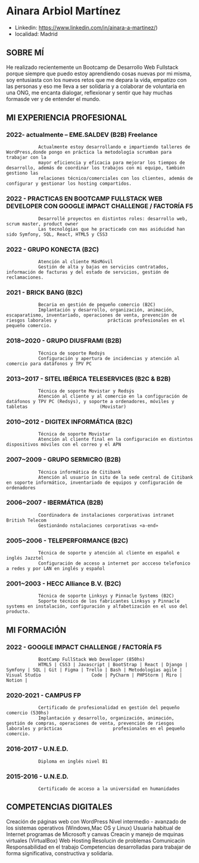 # Ainara Arbiol Martínez

- Linkedin: https://www.linkedin.com/in/ainara-a-martinez/)
- localidad: Madrid

## SOBRE MÍ

He realizado recientemente un Bootcamp de Desarrollo Web Fullstack porque siempre que puedo estoy aprendiendo cosas nuevas por mi misma, soy entusiasta con los nuevos retos que me depara la vida, empatizo con las personas y eso me lleva a ser solidaria y a colaborar de voluntaria en una ONG, me encanta dialogar, reflexionar y sentir que hay muchas formasde ver y de entender el mundo.

## MI EXPERIENCIA PROFESIONAL

### 2022- actualmente – EME.SALDEV (B2B) Freelance
                Actualmente estoy desarrollando e impartiendo talleres de WordPress,donde pongo en práctica la metodología scrumban para trabajar con la
                mayor eficiencia y eficacia para mejorar los tiempos de desarrollo, además de coordinar los trabajos con mi equipo, también gestiono las
                relaciones técnico/comerciales con los clientes, además de configurar y gestionar los hosting compartidos.
                
### 2022      - PRACTICAS EN BOOTCAMP FULLSTACK WEB DEVELOPER CON GOOGLE iMPACT CHALLENGE / FACTORÍA F5
                Desarrollé proyectos en distintos roles: desarrollo web, scrum master, product owner
                Las tecnológias que he practicado con mas asiduidad han sido Symfony, SQL, React, HTML5 y CSS3 

### 2022      - GRUPO KONECTA (B2C)
                Atención al cliente MásMóvil
                Gestión de alta y bajas en servicios contratados, información de facturas y del estado de servicios, gestión de reclamaciones.
                 
### 2021      - BRICK BANG (B2C)
                Becaria en gestión de pequeño comercio (B2C)
                Implantación y desarrollo, organización, animación, escaparatismo, inventariado, operaciones de venta, prevención de riesgos laborales y                   prácticas profesionales en el pequeño comercio.
                 
### 2018~2020 - GRUPO DIUSFRAMI (B2B)
                Técnica de soporte Redsýs
                Configuración y apertura de incidencias y atención al comercio para datáfonos y TPV PC
              
### 2013~2017 - SITEL IBÉRICA TELESERVICES (B2C & B2B)
                Técnica de soporte Movistar y Redsýs  
                Atención al cliente y al comercio en la configuración de datáfonos y TPV PC (Redsýs), y soporte a ordenadores, móviles y tabletas                           (Movistar)
              
### 2010~2012 - DIGITEX INFORMÁTICA (B2C)
                Técnica de soporte Movistar  
                Atención al cliente final en la configuración en distintos dispositivos móviles con el correo y el APN
                
### 2007~2009 - GRUPO SERMICRO (B2B)
                Técnica informática de Citibank
                Atención al usuario in situ de la sede central de Citibank en soporte informático, inventariado de equipos y configuración de ordenadores
                
### 2006~2007 - IBERMÁTICA (B2B)
                Coordinadora de instalaciones corporativas intranet British Telecom
                Gestionándo nstalaciones corporativas «a-end»
                
### 2005~2006 - TELEPERFORMANCE (B2C)
                Técnica de soporte y atención al cliente en español e inglés Jazztel
                Configuración de acceso a internet por accceso telefonico a redes y por LAN en inglés y español
                
### 2001~2003 - HECC Alliance B.V. (B2C)
                Técnica de soporte Linksys y Pinnacle Systems (B2C)
                Soporte técnico de los fabricantes Linksys y Pinnacle systems en instalación, configuración y alfabetización en el uso del producto.

## MI FORMACIÓN

###    2022   - GOOGLE IMPACT CHALLENGE / FACTORÍA F5
                BootCamp FullStack Web Developer (850hs)
                HTML5 | CSS3 | Javascript | BootStrap | React | Django | Symfony | SQL | Git | Figma | Trello | Bash | Metodologías agile | Visual Studio                   Code | PyCharm | PHPStorm | Miro | Notion | 
              
### 2020-2021 - CAMPUS FP
                Certificado de profesionalidad en gestión del pequeño comercio (530hs)
                Implantación y desarrollo, organización, animación, gestión de compras, operaciones de venta, prevención de riesgos laborales y prácticas                   profesionales en el pequeño comercio.
                
### 2016-2017 - U.N.E.D.
                Diploma en inglés nivel B1  
                
### 2015-2016 - U.N.E.D.
                Certificado de acceso a la universidad en humanidades
                
                
## COMPETENCIAS DIGITALES

Creación de páginas web con WordPress Nivel intermedio - avanzado de los sistemas operativos (Windows,Mac OS y Linux) Usuaria habitual de Internet programas de Microsoft y canvas Creacin y manejo de mquinas virtuales (VirtualBox) Web Hosting Resolucin de problemas Comunicacin Responsabilidad en el trabajo Competencias desarrolladas para trabajar de forma significativa, constructiva y solidaria.



